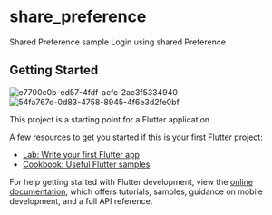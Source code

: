 # share_preference

Shared Preference sample
Login using shared Preference
## Getting Started
![e7700c0b-ed57-4fdf-acfc-2ac3f5334940](https://user-images.githubusercontent.com/87460435/200130242-aaed21db-cf46-4fbd-b6b4-dcf2a6c6a92f.jpg)
![54fa767d-0d83-4758-8945-4f6e3d2fe0bf](https://user-images.githubusercontent.com/87460435/200130279-925ce1c6-2559-40b1-b0fd-fb79500d0fe2.jpg)

This project is a starting point for a Flutter application.

A few resources to get you started if this is your first Flutter project:

- [Lab: Write your first Flutter app](https://docs.flutter.dev/get-started/codelab)
- [Cookbook: Useful Flutter samples](https://docs.flutter.dev/cookbook)

For help getting started with Flutter development, view the
[online documentation](https://docs.flutter.dev/), which offers tutorials,
samples, guidance on mobile development, and a full API reference.
